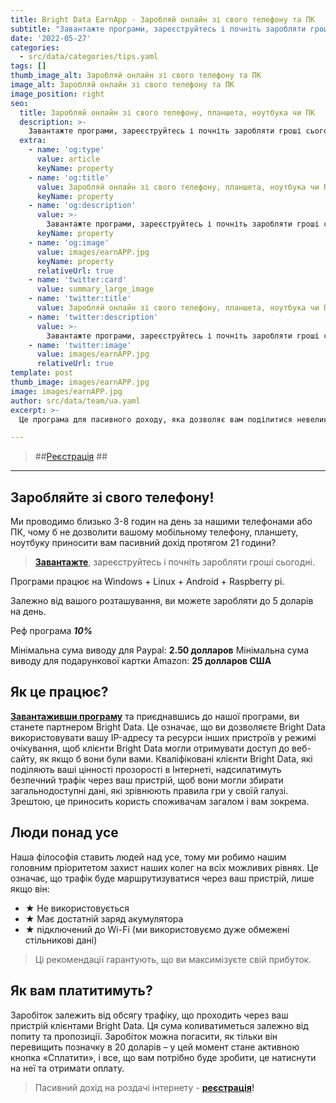 ```yaml
---
title: Bright Data EarnApp - Заробляй онлайн зі свого телефону та ПК
subtitle: "Завантажте програми, зареєструйтесь і почніть заробляти гроші сьогодні."
date: '2022-05-27'
categories:
  - src/data/categories/tips.yaml
tags: []
thumb_image_alt: Заробляй онлайн зі свого телефону та ПК
image_alt: Заробляй онлайн зі свого телефону та ПК
image_position: right
seo:
  title: Заробляй онлайн зі свого телефону, планшета, ноутбука чи ПК
  description: >-
    Завантажте програми, зареєструйтесь і почніть заробляти гроші сьогодні.
  extra:
    - name: 'og:type'
      value: article
      keyName: property
    - name: 'og:title'
      value: Заробляй онлайн зі свого телефону, планшета, ноутбука чи ПК
      keyName: property
    - name: 'og:description'
      value: >-
        Завантажте програми, зареєструйтесь і почніть заробляти гроші сьогодні.
      keyName: property
    - name: 'og:image'
      value: images/earnAPP.jpg
      keyName: property
      relativeUrl: true
    - name: 'twitter:card'
      value: summary_large_image
    - name: 'twitter:title'
      value: Заробляй онлайн зі свого телефону, планшета, ноутбука чи ПК
    - name: 'twitter:description'
      value: >-
        Завантажте програми, зареєструйтесь і почніть заробляти гроші сьогодні.
    - name: 'twitter:image'
      value: images/earnAPP.jpg
      relativeUrl: true
template: post
thumb_image: images/earnAPP.jpg
image: images/earnAPP.jpg
author: src/data/team/ua.yaml
excerpt: >-
  Це програма для пасивного доходу, яка дозволяє вам поділитися невеликою частиною вашого інтернет-з'єднання, щоб заробити гроші. Earn-app належить компанії Bright Data і підтримує всі країни.

---
```

> ##[Реєстрація](https://bit.ly/3LZphoR "Реєстрація") ##

----------

## Заробляйте зі свого телефону! ##

Ми проводимо близько 3-8 годин на день за нашими телефонами або ПК, чому б не дозволити вашому мобільному телефону, планшету, ноутбуку приносити вам пасивний дохід протягом 21 години?

> **[Завантажте](https://bit.ly/3LZphoR "Пасивний дохід на роздачі інтернету")**, зареєструйтесь і почніть заробляти гроші сьогодні.

Програми працює на Windows + Linux + Android + Raspberry pi.
 
Залежно від вашого розташування, ви можете заробляти до 5 доларів на день.
 
Реф програма ***10%***
 
Мінімальна сума виводу для Paypal: **2.50 долларов**
Мінімальна сума виводу для подарункової картки Amazon: **25 долларов США**


## Як це працює? ##
**[Завантаживши програму](https://bit.ly/3LZphoR "Пасивний дохід на роздачі інтернету")** та приєднавшись до нашої програми, ви станете партнером Bright Data. Це означає, що ви дозволяєте Bright Data використовувати вашу IP-адресу та ресурси інших пристроїв у режимі очікування, щоб клієнти Bright Data могли отримувати доступ до веб-сайту, як якщо б вони були вами.
Кваліфіковані клієнти Bright Data, які поділяють ваші цінності прозорості в Інтернеті, надсилатимуть безпечний трафік через ваш пристрій, щоб вони могли збирати загальнодоступні дані, які зрівнюють правила гри у своїй галузі. Зрештою, це приносить користь споживачам загалом і вам зокрема.

## Люди понад усе ##
Наша філософія ставить людей над усе, тому ми робимо нашим головним пріоритетом захист наших колег на всіх можливих рівнях. Це означає, що трафік буде маршрутизуватися через ваш пристрій, лише якщо він:
- ★ Не використовується
- ★ Має достатній заряд акумулятора
- ★ підключений до Wi-Fi (ми використовуємо дуже обмежені стільникові дані)

> Ці рекомендації гарантують, що ви максимізуєте свій прибуток.

## Як вам платитимуть? ##
Заробіток залежить від обсягу трафіку, що проходить через ваш пристрій клієнтами Bright Data. Ця сума коливатиметься залежно від попиту та пропозиції. Заробіток можна погасити, як тільки він перевищить позначку в 20 доларів – у цей момент стане активною кнопка «Сплатити», і все, що вам потрібно буде зробити, це натиснути на неї та отримати оплату.
> Пасивний дохід на роздачі інтернету -  **[реєстрація](https://bit.ly/3LZphoR "почати заробляти")!**
